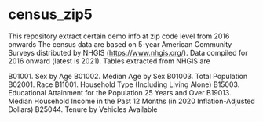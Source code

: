 # census_zip5
This repository extract certain demo info at zip code level from 2016 onwards
The census data are based on 5-year American Community Surveys distributed by NHGIS (https://www.nhgis.org/).
Data compiled for 2016 onward (latest is 2021). Tables extracted from NHGIS are

B01001. Sex by Age
B01002. Median Age by Sex
B01003. Total Population
B02001. Race
B11001. Household Type (Including Living Alone)
B15003. Educational Attainment for the Population 25 Years and Over
B19013. Median Household Income in the Past 12 Months (in 2020 Inflation-Adjusted Dollars)
B25044. Tenure by Vehicles Available
